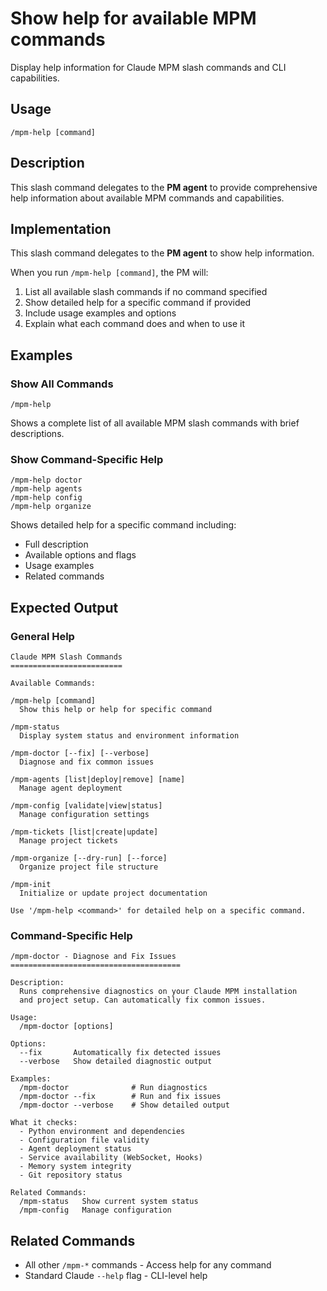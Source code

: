 # Show help for available MPM commands

Display help information for Claude MPM slash commands and CLI capabilities.

## Usage

```
/mpm-help [command]
```

## Description

This slash command delegates to the **PM agent** to provide comprehensive help information about available MPM commands and capabilities.

## Implementation

This slash command delegates to the **PM agent** to show help information.

When you run `/mpm-help [command]`, the PM will:
1. List all available slash commands if no command specified
2. Show detailed help for a specific command if provided
3. Include usage examples and options
4. Explain what each command does and when to use it

## Examples

### Show All Commands
```
/mpm-help
```

Shows a complete list of all available MPM slash commands with brief descriptions.

### Show Command-Specific Help
```
/mpm-help doctor
/mpm-help agents
/mpm-help config
/mpm-help organize
```

Shows detailed help for a specific command including:
- Full description
- Available options and flags
- Usage examples
- Related commands

## Expected Output

### General Help
```
Claude MPM Slash Commands
=========================

Available Commands:

/mpm-help [command]
  Show this help or help for specific command

/mpm-status
  Display system status and environment information

/mpm-doctor [--fix] [--verbose]
  Diagnose and fix common issues

/mpm-agents [list|deploy|remove] [name]
  Manage agent deployment

/mpm-config [validate|view|status]
  Manage configuration settings

/mpm-tickets [list|create|update]
  Manage project tickets

/mpm-organize [--dry-run] [--force]
  Organize project file structure

/mpm-init
  Initialize or update project documentation

Use '/mpm-help <command>' for detailed help on a specific command.
```

### Command-Specific Help
```
/mpm-doctor - Diagnose and Fix Issues
======================================

Description:
  Runs comprehensive diagnostics on your Claude MPM installation
  and project setup. Can automatically fix common issues.

Usage:
  /mpm-doctor [options]

Options:
  --fix       Automatically fix detected issues
  --verbose   Show detailed diagnostic output

Examples:
  /mpm-doctor              # Run diagnostics
  /mpm-doctor --fix        # Run and fix issues
  /mpm-doctor --verbose    # Show detailed output

What it checks:
  - Python environment and dependencies
  - Configuration file validity
  - Agent deployment status
  - Service availability (WebSocket, Hooks)
  - Memory system integrity
  - Git repository status

Related Commands:
  /mpm-status   Show current system status
  /mpm-config   Manage configuration
```

## Related Commands

- All other `/mpm-*` commands - Access help for any command
- Standard Claude `--help` flag - CLI-level help
